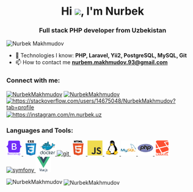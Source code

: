 <h1 align="center">Hi <img src="https://raw.githubusercontent.com/aemmadi/aemmadi/master/wave.gif" width="30px">, I'm Nurbek</h1>
<h3 align="center">Full stack PHP developer from Uzbekistan</h3>

<p align="left"> <img src="https://komarev.com/ghpvc/?username=NurbekMakhmudov&label=Profile%20views&color=0e75b6&style=flat" alt="Nurbek Makhmudov" /> </p>

- 🔭 Technologies I know: **PHP, Laravel, Yii2, PostgreSQL, MySQL, Git**
- 📫 How to contact me **nurbem.makhmudov.93@gmail.com**

<h3 align="left">Connect with me:</h3>
<p align="left">
<a href="https://t.me/NurbekMakhmudov" target="blank"><img align="center" src="https://telegram.org/img/favicon.ico" alt="NurbekMakhmudov" height="30" width="40" /></a>
<a href="https://linkedin.com/in/nurbek-makhmudov" target="blank"><img align="center" src="https://raw.githubusercontent.com/rahuldkjain/github-profile-readme-generator/master/src/images/icons/Social/linked-in-alt.svg" alt="NurbekMakhmudov" height="30" width="40" /></a>
<a href="https://stackoverflow.com/users/16655505/nurbek?tab=profile" target="blank">
  <img align="center" src="https://raw.githubusercontent.com/rahuldkjain/github-profile-readme-generator/master/src/images/icons/Social/stack-overflow.svg" alt="https://stackoverflow.com/users/14675048/NurbekMakhmudov?tab=profile" height="30" width="40" /></a>
<a href="https://www.instagram.com/m.nurbek.uz/" target="blank"><img align="center" src="https://raw.githubusercontent.com/rahuldkjain/github-profile-readme-generator/master/src/images/icons/Social/instagram.svg" alt="https://instagram.com/m.nurbek.uz" height="30" width="40" /></a>
</p>

<h3 align="left">Languages and Tools:</h3>
<p align="left"> <a href="https://getbootstrap.com" target="_blank" rel="noreferrer"> <img src="https://raw.githubusercontent.com/devicons/devicon/master/icons/bootstrap/bootstrap-plain-wordmark.svg" alt="bootstrap" width="40" height="40"/> </a> <a href="https://www.w3schools.com/css/" target="_blank" rel="noreferrer"> <img src="https://raw.githubusercontent.com/devicons/devicon/master/icons/css3/css3-original-wordmark.svg" alt="css3" width="40" height="40"/> </a> <a href="https://www.docker.com/" target="_blank" rel="noreferrer"> <img src="https://raw.githubusercontent.com/devicons/devicon/master/icons/docker/docker-original-wordmark.svg" alt="docker" width="40" height="40"/> </a> <a href="https://git-scm.com/" target="_blank" rel="noreferrer"> <img src="https://www.vectorlogo.zone/logos/git-scm/git-scm-icon.svg" alt="git" width="40" height="40"/> </a> <a href="https://www.w3.org/html/" target="_blank" rel="noreferrer"> <img src="https://raw.githubusercontent.com/devicons/devicon/master/icons/html5/html5-original-wordmark.svg" alt="html5" width="40" height="40"/> </a> <a href="https://developer.mozilla.org/en-US/docs/Web/JavaScript" target="_blank" rel="noreferrer"> <img src="https://raw.githubusercontent.com/devicons/devicon/master/icons/javascript/javascript-original.svg" alt="javascript" width="40" height="40"/> </a> <a href="https://www.linux.org/" target="_blank" rel="noreferrer"> <img src="https://raw.githubusercontent.com/devicons/devicon/master/icons/linux/linux-original.svg" alt="linux" width="40" height="40"/> </a> <a href="https://www.mysql.com/" target="_blank" rel="noreferrer"> <img src="https://raw.githubusercontent.com/devicons/devicon/master/icons/mysql/mysql-original-wordmark.svg" alt="mysql" width="40" height="40"/> </a> <a href="https://www.php.net" target="_blank" rel="noreferrer"> <img src="https://raw.githubusercontent.com/devicons/devicon/master/icons/php/php-original.svg" alt="php" width="40" height="40"/> </a> <a href="https://laravel.com/" target="_blank" rel="noreferrer"> <img src="https://raw.githubusercontent.com/devicons/devicon/master/icons/laravel/laravel-plain-wordmark.svg" alt="laravel" width="40" height="40"/> </a> <a href="https://symfony.com" target="_blank" rel="noreferrer"> <img src="https://symfony.com/logos/symfony_black_03.svg" alt="symfony" width="40" height="40"/> </a> <a href="https://vuejs.org/" target="_blank" rel="noreferrer"> <img src="https://raw.githubusercontent.com/devicons/devicon/master/icons/vuejs/vuejs-original-wordmark.svg" alt="vuejs" width="40" height="40"/> </a> </p>

<p><img align="left" src="https://github-readme-stats.vercel.app/api/top-langs?username=NurbekMakhmudov&show_icons=true&locale=en&layout=compact" alt="NurbekMakhmudov" /></p>

<p>&nbsp;<img align="center" src="https://github-readme-stats.vercel.app/api?username=NurbekMakhmudov&show_icons=true&locale=en" alt="NurbekMakhmudov" /></p>
